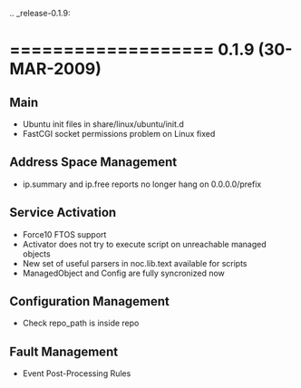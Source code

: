 .. _release-0.1.9:

===================
0.1.9 (30-MAR-2009)
===================

Main
----
* Ubuntu init files in share/linux/ubuntu/init.d
* FastCGI socket permissions problem on Linux fixed

Address Space Management
------------------------
* ip.summary and ip.free reports no longer hang on 0.0.0.0/prefix

Service Activation
------------------
* Force10 FTOS support
* Activator does not try to execute script on unreachable managed objects
* New set of useful parsers in noc.lib.text available for scripts
* ManagedObject and Config are fully syncronized now

Configuration Management
------------------------
* Check repo_path is inside repo

Fault Management
----------------
* Event Post-Processing Rules
